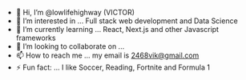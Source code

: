 - 👋 Hi, I’m @lowlifehighway (VICTOR)
- 👀 I’m interested in ... Full stack web development and Data Science
- 🌱 I’m currently learning ... React, Next.js and other Javascript frameworks
- 💞️ I’m looking to collaborate on ...
- 📫 How to reach me ... my email is 2468vik@gmail.com
- ⚡ Fun fact: ... I like Soccer, Reading, Fortnite and Formula 1

<!---
lowlifehighway/lowlifehighway is a ✨ special ✨ repository because its `README.md` (this file) appears on your GitHub profile.
You can click the Preview link to take a look at your changes.
--->
